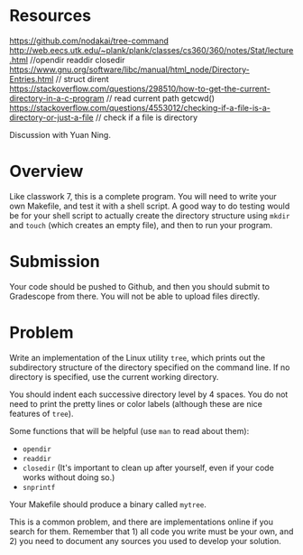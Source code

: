 # Resources
https://github.com/nodakai/tree-command 
http://web.eecs.utk.edu/~plank/plank/classes/cs360/360/notes/Stat/lecture.html //opendir readdir closedir
https://www.gnu.org/software/libc/manual/html_node/Directory-Entries.html // struct dirent
https://stackoverflow.com/questions/298510/how-to-get-the-current-directory-in-a-c-program // read current path getcwd()
https://stackoverflow.com/questions/4553012/checking-if-a-file-is-a-directory-or-just-a-file // check if a file is directory
 
Discussion with Yuan Ning.

# Overview
Like classwork 7, this is a complete program.  You will need to write your own Makefile, and test it with a shell script.  A good way to do testing would be for your shell script to actually create the directory structure using `mkdir` and `touch` (which creates an empty file), and then to run your program.

# Submission
Your code should be pushed to Github, and then you should submit to Gradescope from there.  You will not be able to upload files directly.

# Problem
Write an implementation of the Linux utility `tree`, which prints out the subdirectory structure of the directory specified on the command line.  If no directory is specified, use the current working directory.

You should indent each successive directory level by 4 spaces.
You do not need to print the pretty lines or color labels (although these are nice features of `tree`).

Some functions that will be helpful (use `man` to read about them):
* `opendir`
* `readdir`
* `closedir` (It's important to clean up after yourself, even if your code works without doing so.)
* `snprintf`

Your Makefile should produce a binary called `mytree`.

This is a common problem, and there are implementations online if you search for them.  Remember that 1) all code you write must be your own, and 2) you need to document any sources you used to develop your solution.

